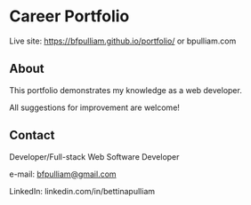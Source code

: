 # Career Portfolio

Live site: https://bfpulliam.github.io/portfolio/ or bpulliam.com

## About

This portfolio demonstrates my knowledge as a web developer.

All suggestions for improvement are welcome!

## Contact
Developer/Full-stack Web Software Developer

e-mail: bfpulliam@gmail.com

LinkedIn: linkedin.com/in/bettinapulliam


